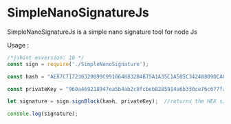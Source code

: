 # SimpleNanoSignatureJs
SimpleNanoSignatureJs is a simple nano signature tool for node Js

Usage :

```javascript
/*jshint esversion: 10 */
const sign = require('./SimpleNanoSignature');

const hash = "AE87C717236320099C9910648832B4B75A1A35C1A505C34248809DCA0C66DCC5";

const privateKey = "960a469218947ea5b4ab2c8fcbeb8285914a6b330ce76c677fa045d9f06f33a4";

let signature = sign.signBlock(hash, privateKey);  //returns the HEX signature

console.log(signature);

```
